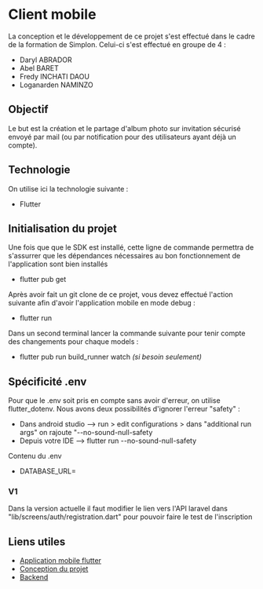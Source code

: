 # Client mobile

La conception et le développement de ce projet s'est effectué dans le cadre de la formation de Simplon. Celui-ci s'est effectué en groupe de 4 :

- Daryl ABRADOR
- Abel BARET
- Fredy INCHATI DAOU
- Loganarden NAMINZO

## Objectif

Le but est la création et le partage d'album photo sur invitation sécurisé envoyé par mail (ou par notification pour des utilisateurs ayant déjà un compte).

## Technologie

On utilise ici la technologie suivante :

- Flutter

## Initialisation du projet

Une fois que que le SDK est installé, cette ligne de commande permettra de s'assurrer que les dépendances nécessaires au bon fonctionnement de l'application sont bien installés

- flutter pub get

Après avoir fait un git clone de ce projet, vous devez effectué l'action suivante afin d'avoir l'application mobile en mode debug :

- flutter run

Dans un second terminal lancer la commande suivante pour tenir compte des changements pour chaque models :

- flutter pub run build_runner watch *(si besoin seulement)*

## Spécificité .env

Pour que le .env soit pris en compte sans avoir d'erreur, on utilise flutter_dotenv. Nous avons deux possibilités d'ignorer l'erreur "safety" :

- Dans android studio --> run > edit configurations > dans "additional run args" on rajoute "--no-sound-null-safety
- Depuis votre IDE    --> flutter run --no-sound-null-safety

Contenu du .env 

- DATABASE_URL=

### V1

Dans la version actuelle il faut modifier le lien vers l'API laravel dans "lib/screens/auth/registration.dart" pour pouvoir faire le test de l'inscription

## Liens utiles

- [Application mobile flutter]("https://github.com/Darylabrador/SimpGalleryApp")
- [Conception du projet]("https://github.com/Darylabrador/SimpGalleryApp/tree/ressource")
- [Backend]("https://github.com/Darylabrador/SimpGalleryApp/tree/server")
